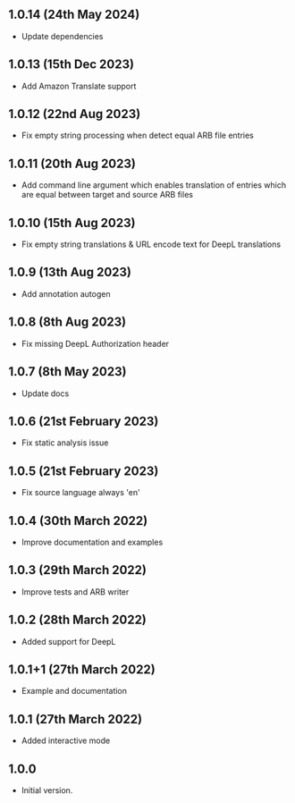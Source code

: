 ## 1.0.14 (24th May 2024)

- Update dependencies

## 1.0.13 (15th Dec 2023)

- Add Amazon Translate support

## 1.0.12 (22nd Aug 2023)

- Fix empty string processing when detect equal ARB file entries

## 1.0.11 (20th Aug 2023)

- Add command line argument which enables translation of entries which are equal between target and source ARB files

## 1.0.10 (15th Aug 2023)

- Fix empty string translations & URL encode text for DeepL translations

## 1.0.9 (13th Aug 2023)

- Add annotation autogen

## 1.0.8 (8th Aug 2023)

- Fix missing DeepL Authorization header

## 1.0.7 (8th May 2023)

- Update docs

## 1.0.6 (21st February 2023)

- Fix static analysis issue

## 1.0.5 (21st February 2023)

- Fix source language always 'en'

## 1.0.4 (30th March 2022)

- Improve documentation and examples

## 1.0.3 (29th March 2022)

- Improve tests and ARB writer

## 1.0.2 (28th March 2022)

- Added support for DeepL

## 1.0.1+1 (27th March 2022)

- Example and documentation

## 1.0.1 (27th March 2022)

- Added interactive mode

## 1.0.0

- Initial version.

